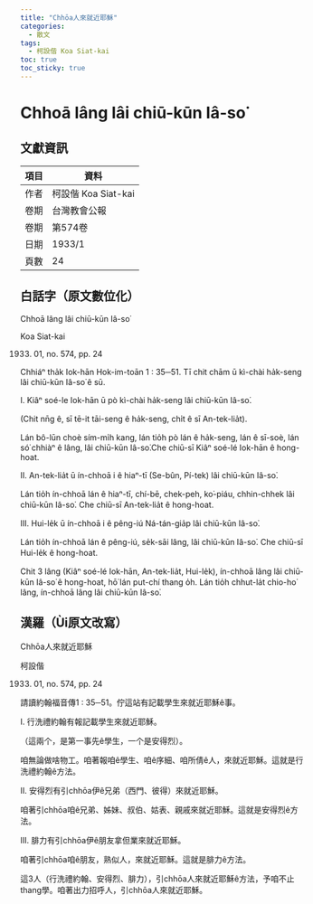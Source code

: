 ```yaml
---
title: "Chhōa人來就近耶穌"
categories:
  - 散文
tags:
  - 柯設偕 Koa Siat-kai
toc: true
toc_sticky: true
---
```


# Chhoā lâng lâi chiū-kūn Iâ-so͘

## 文獻資訊

| 項目 | 資料 |
|---|---|
| 作者 | 柯設偕 Koa Siat-kai |
| 卷期 | 台灣教會公報 |
| 卷期 | 第574卷 |
| 日期 | 1933/1 |
| 頁數 | 24 |

## 白話字（原文數位化）

Chhoā lâng lâi chiū-kūn Iâ-so͘

Koa Siat-kai

1933. 01, no. 574, pp. 24

Chhiáⁿ tha̍k Iok-hān Hok-im-toān 1 : 35─51. Tī chit chām ū kì-chài ha̍k-seng lâi chiū-kūn Iâ-so͘ ê sū.

I. Kiâⁿ soé-le Iok-hān ū pò kì-chài ha̍k-seng lâi chiū-kūn Iâ-so͘.

(Chit nn̄g ê, sī tē-it tāi-seng ê ha̍k-seng, chi̍t ê sī An-tek-lia̍t).

Lán bô-lūn choè sím-mi̍h kang, lán tio̍h pò lán ê ha̍k-seng, lán ê sī-soè, lán só͘ chhiàⁿ ê lâng, lâi chiū-kūn Iâ-so͘.Che chiū-sī Kiâⁿ soé-lé Iok-hān ê hong-hoat.

II. An-tek-lia̍t ū ín-chhoā i ê hiaⁿ-tī (Se-bûn, Pí-tek) lâi chiū-kūn Iâ-so͘.

Lán tio̍h ín-chhoā lán ê hiaⁿ-tī, chí-bē, chek-peh, ko͘-piáu, chhin-chhek lâi chiū-kūn Iâ-so͘. Che chiū-sī An-tek-lia̍t ê hong-hoat.

III. Hui-le̍k ū ín-chhoā i ê pêng-iú Ná-tán-gia̍p lâi chiū-kūn Iâ-so͘.

Lán tio̍h ín-chhoā lán ê pêng-iú, se̍k-sāi lâng, lâi chiū-kūn Iâ-so͘. Che chiū-sī Hui-le̍k ê hong-hoat.

Chit 3 lâng (Kiâⁿ soé-lé Iok-hān, An-tek-lia̍t, Hui-le̍k), ín-chhoā lâng lâi chiū-kūn Iâ-so͘ ê hong-hoat, hō͘ lán put-chí thang o̍h. Lán tio̍h chhut-la̍t chio-ho͘ lâng, ín-chhoā lâng lâi chiū-kūn Iâ-so͘.

## 漢羅（Ùi原文改寫）

Chhōa人來就近耶穌

柯設偕

1933. 01, no. 574, pp. 24

請讀約翰福音傳1 : 35─51。佇這站有記載學生來就近耶穌ê事。

Ⅰ. 行洗禮約翰有報記載學生來就近耶穌。

（這兩个，是第一事先ê學生，一个是安得烈）。

咱無論做啥物工。咱著報咱ê學生、咱ê序細、咱所倩ê人，來就近耶穌。這就是行洗禮約翰ê方法。

Ⅱ. 安得烈有引chhōa伊ê兄弟（西門、彼得）來就近耶穌。

咱著引chhōa咱ê兄弟、姊妹、叔伯、姑表、親戚來就近耶穌。這就是安得烈ê方法。

Ⅲ. 腓力有引chhōa伊ê朋友拿但業來就近耶穌。

咱著引chhōa咱ê朋友，熟似人，來就近耶穌。這就是腓力ê方法。

這3人（行洗禮約翰、安得烈、腓力），引chhōa人來就近耶穌ê方法，予咱不止thang學。咱著出力招呼人，引chhōa人來就近耶穌。
